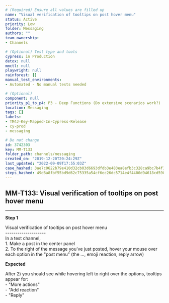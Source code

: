 ```yaml
---
# (Required) Ensure all values are filled up
name: "Visual verification of tooltips on post hover menu"
status: Active
priority: Low
folder: Messaging
authors: ""
team_ownership: 
- Channels

# (Optional) Test type and tools
cypress: in Production
detox: null
mmctl: null
playwright: null
rainforest: []
manual_test_environments: 
- Automated - No manual tests needed

# (Optional)
component: null
priority_p1_to_p4: P3 - Deep Functions (Do extensive scenarios work?)
location: Messaging
tags: []
labels: 
- TM4J-Key-Mapped-In-Cypress-Release
- cy-prod
- messaging

# Do not change
id: 3742303
key: MM-T133
folder_path: channels/messaging
created_on: "2019-12-20T20:24:29Z"
last_updated: "2022-09-09T17:55:03Z"
case_hashed: 3ae7c0622b79e410d32cb03d6693dfdb3e483ea8efb3c328ca9bc7b4f11d143a92d147113b215515483a42f206fe470d
steps_hashed: 49d6a8fbf55bd9d62c75335a54cf6ec26dc5714e4f4400d94618cd5904e1055d5e9f6d669441d8e79951aba6c9d66026
---
```


## MM-T133: Visual verification of tooltips on post hover menu

---

**Step 1**

Visual verification of tooltips on post hover menu\
\--------------------\
In a test channel,\
1\. Make a post in the center panel\
2\. To the right of the message you've just posted, hover your mouse over each option in the "post menu" (the ..., emoji reaction, reply arrow)

**Expected**

After 2) you should see while hovering left to right over the options, tooltips appear for:\
\- "More actions"\
\- "Add reaction"\
\- "Reply"
